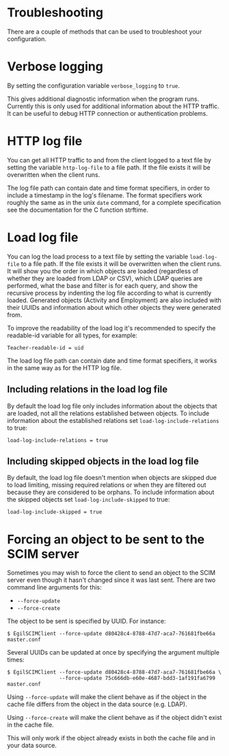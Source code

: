 # Troubleshooting
There are a couple of methods that can be used to troubleshoot your
configuration.

# Verbose logging

By setting the configuration variable `verbose_logging` to `true`.

This gives additional diagnostic information when the program runs. Currently
this is only used for additional information about the HTTP traffic. It can
be useful to debug HTTP connection or authentication problems.

# HTTP log file

You can get all HTTP traffic to and from the client logged to a text file
by setting the variable `http-log-file` to a file path. If the file exists
it will be overwritten when the client runs.

The log file path can contain date and time format specifiers, in order
to include a timestamp in the log's filename. The format specifiers work
roughly the same as in the unix `date` command, for a complete specification
see the documentation for the C function strftime.

# Load log file

You can log the load process to a text file by setting the variable
`load-log-file` to a file path. If the file exists it will be overwritten when
the client runs. It will show you the order in which objects are loaded
(regardless of whether they are loaded from LDAP or CSV), which LDAP queries
are performed, what the base and filter is for each query, and show the
recursive process by indenting the log file according to what is currently
loaded. Generated objects (Activity and Employment) are also included
with their UUIDs and information about which other objects they were generated
from.

To improve the readability of the load log it's recommended to specify the
readable-id variable for all types, for example:

```
Teacher-readable-id = uid
```

The load log file path can contain date and time format specifiers, it works
in the same way as for the HTTP log file.

## Including relations in the load log file

By default the load log file only includes information about the objects
that are loaded, not all the relations established between objects. To include
information about the established relations set `load-log-include-relations`
to true:

```
load-log-include-relations = true
```

## Including skipped objects in the load log file

By default, the load log file doesn't mention when objects are skipped due
to load limiting, missing required relations or when they are filtered out
because they are considered to be orphans. To include information about the
skipped objects set `load-log-include-skipped` to true:

```
load-log-include-skipped = true
```

# Forcing an object to be sent to the SCIM server

Sometimes you may wish to force the client to send an object to the SCIM server
even though it hasn't changed since it was last sent. There are two command
line arguments for this:

 * `--force-update`
 * `--force-create`

The object to be sent is specified by UUID. For instance:

```
$ EgilSCIMClient --force-update d80428c4-8788-47d7-aca7-761681fbe66a master.conf
```

Several UUIDs can be updated at once by specifying the argument multiple times:

```
$ EgilSCIMClient --force-update d80428c4-8788-47d7-aca7-761681fbe66a \
                 --force-update 75c666db-e60e-4687-bdd3-1af191fa6799 master.conf
```

Using `--force-update` will make the client behave as if the object in the cache file
differs from the object in the data source (e.g. LDAP).

Using `--force-create` will make the client behave as if the object didn't exist in
the cache file.

This will only work if the object already exists in both the cache file and in your
data source.
